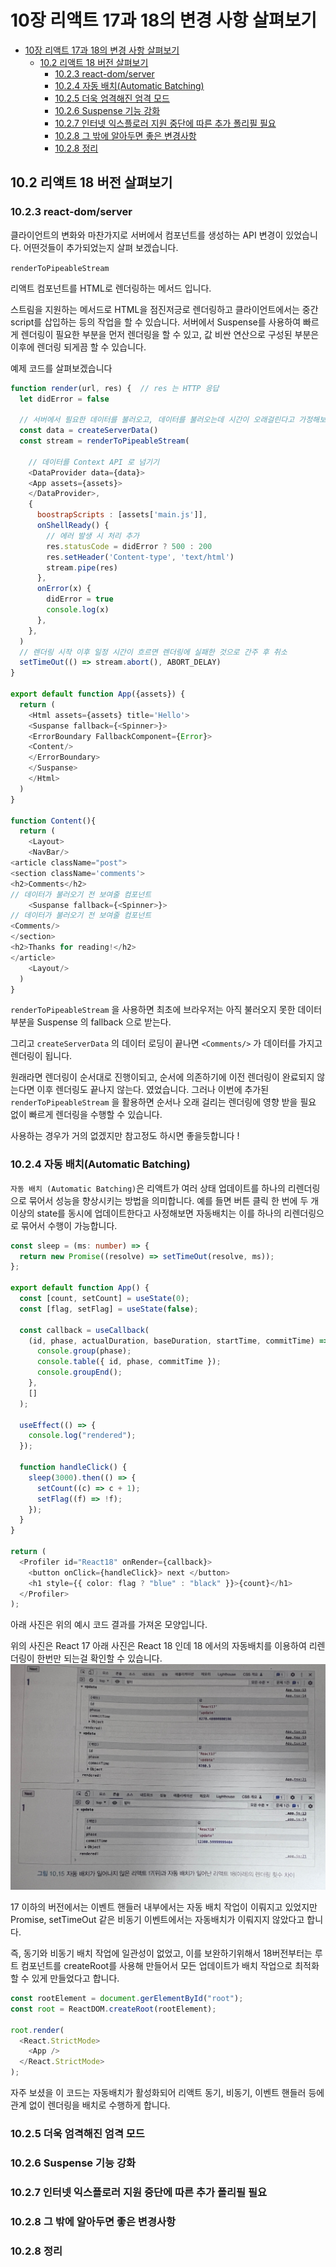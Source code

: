 # 10장 리액트 17과 18의 변경 사항 살펴보기

- [10장 리액트 17과 18의 변경 사항 살펴보기](#10장-리액트-17과-18의-변경-사항-살펴보기)
  - [10.2 리액트 18 버전 살펴보기](#102-리액트-18-버전-살펴보기)
    - [10.2.3 react-dom/server](#1023-react-domserver)
    - [10.2.4 자동 배치(Automatic Batching)](#1024-자동-배치automatic-batching)
    - [10.2.5 더욱 엄격해진 엄격 모드](#1025-더욱-엄격해진-엄격-모드)
    - [10.2.6 Suspense 기능 강화](#1026-suspense-기능-강화)
    - [10.2.7 인터넷 익스플로러 지원 중단에 따른 추가 폴리필 필요](#1027-인터넷-익스플로러-지원-중단에-따른-추가-폴리필-필요)
    - [10.2.8 그 밖에 알아두면 좋은 변경사항](#1028-그-밖에-알아두면-좋은-변경사항)
    - [10.2.8 정리](#1028-정리)

## 10.2 리액트 18 버전 살펴보기

### 10.2.3 react-dom/server

클라이언트의 변화와 마찬가지로 서버에서 컴포넌트를 생성하는 API 변경이 있었습니다. 어떤것들이 추가되었는지 살펴 보겠습니다.

`renderToPipeableStream`

리액트 컴포넌트를 HTML로 렌더링하는 메서드 입니다.

스트림을 지원하는 메서드로 HTML을 점진저긍로 렌더링하고 클라이언트에서는 중간 script를 삽입하는 등의 작업을 할 수 있습니다.
서버에서 Suspense를 사용하여 빠르게 렌더링이 필요한 부분을 먼저 렌더링을 할 수 있고, 값 비싼 연산으로 구성된 부분은 이후에 렌더링 되게끔 할 수 있습니다.

예제 코드를 살펴보겠습니다

```js
function render(url, res) {  // res 는 HTTP 응답
  let didError = false

  // 서버에서 필요한 데이터를 불러오고, 데이터를 불러오는데 시간이 오래걸린다고 가정해보기
  const data = createServerData()
  const stream = renderToPipeableStream(

    // 데이터를 Context API 로 넘기기
    <DataProvider data={data}>
    <App assets={assets}>
    </DataProvider>,
    {
      boostrapScripts : [assets['main.js']],
      onShellReady() {
        // 에러 발생 시 처리 추가
        res.statusCode = didError ? 500 : 200
        res.setHeader('Content-type', 'text/html')
        stream.pipe(res)
      },
      onError(x) {
        didError = true
        console.log(x)
      },
    },
  )
  // 렌더링 시작 이후 일정 시간이 흐르면 렌더링에 실패한 것으로 간주 후 취소
  setTimeOut(() => stream.abort(), ABORT_DELAY)
}

export default function App({assets}) {
  return (
    <Html assets={assets} title='Hello'>
    <Suspanse fallback={<Spinner>}>
    <ErrorBoundary FallbackComponent={Error}>
    <Content/>
    </ErrorBoundary>
    </Suspanse>
    </Html>
  )
}

function Content(){
  return (
    <Layout>
    <NavBar/>
<article className="post">
<section className='comments'>
<h2>Comments</h2>
// 데이터가 불러오기 전 보여줄 컴포넌트
    <Suspanse fallback={<Spinner>}>
// 데이터가 불러오기 전 보여줄 컴포넌트
<Comments/>
</section>
<h2>Thanks for reading!</h2>
</article>
    <Layout/>
  )
}
```

`renderToPipeableStream` 을 사용하면 최초에 브라우저는 아직 불러오지 못한 데이터 부분을 Suspense 의 fallback 으로 받는다.

그리고 `createServerData` 의 데이터 로딩이 끝나면 `<Comments/>` 가 데이터를 가지고 렌더링이 됩니다.

원래라면 렌더링이 순서대로 진행이되고, 순서에 의존하기에 이전 렌더링이 완료되지 않는다면 이후 렌더링도 끝나지 않는다. 였었습니다.
그러나 이번에 추가된 `renderToPipeableStream` 을 활용하면 순서나 오래 걸리는 렌더링에 영향 받을 필요 없이 빠르게 렌더링을 수행할 수 있습니다.

사용하는 경우가 거의 없겠지만 참고정도 하시면 좋을듯합니다 !

### 10.2.4 자동 배치(Automatic Batching)

`자동 배치 (Automatic Batching)`은 리액트가 여러 상태 업데이트를 하나의 리렌더링으로 묶어서 성능을 향상시키는 방법을 의미합니다. 예를 들면 버튼 클릭 한 번에 두 개 이상의 state를 동시에 업데이트한다고 사정해보면 자동배치는 이를 하나의 리렌더링으로 묶어서 수행이 가능합니다.

```ts
const sleep = (ms: number) => {
  return new Promise((resolve) => setTimeOut(resolve, ms));
};

export default function App() {
  const [count, setCount] = useState(0);
  const [flag, setFlag] = useState(false);

  const callback = useCallback(
    (id, phase, actualDuration, baseDuration, startTime, commitTime) => {
      console.group(phase);
      console.table({ id, phase, commitTime });
      console.groupEnd();
    },
    []
  );

  useEffect(() => {
    console.log("rendered");
  });

  function handleClick() {
    sleep(3000).then(() => {
      setCount((c) => c + 1);
      setFlag((f) => !f);
    });
  }
}

return (
  <Profiler id="React18" onRender={callback}>
    <button onClick={handleClick}> next </button>
    <h1 style={{ color: flag ? "blue" : "black" }}>{count}</h1>
  </Profiler>
);
```

아래 사진은 위의 예시 코드 결과를 가져온 모양입니다.

위의 사진은 React 17 아래 사진은 React 18 인데
18 에서의 자동배치를 이용하여 리렌더링이 한번만 되는걸 확인할 수 있습니다.
![Alt text](KakaoTalk_Photo_2024-01-18-13-01-13.jpeg)

17 이하의 버전에서는 이벤트 핸들러 내부에서는 자동 배치 작업이 이뤄지고 있었지만 Promise, setTimeOut 같은 비동기 이벤트에서는 자동배치가 이뤄지지 않았다고 합니다.

즉, 동기와 비동기 배치 작업에 일관성이 없었고, 이를 보완하기위해서 18버전부터는 루트 컴포넌트를 createRoot를 사용해 만들어서 모든 업데이트가 배치 작업으로 최적화 할 수 있게 만들었다고 합니다.

```js
const rootElement = document.gerElementById("root");
const root = ReactDOM.createRoot(rootElement);

root.render(
  <React.StrictMode>
    <App />
  </React.StrictMode>
);
```

자주 보셨을 이 코드는 자동배치가 활성화되어 리액트 동기, 비동기, 이벤트 핸들러 등에 관계 없이 렌더링을 배치로 수행하게 합니다.

### 10.2.5 더욱 엄격해진 엄격 모드

### 10.2.6 Suspense 기능 강화

### 10.2.7 인터넷 익스플로러 지원 중단에 따른 추가 폴리필 필요

### 10.2.8 그 밖에 알아두면 좋은 변경사항

### 10.2.8 정리
